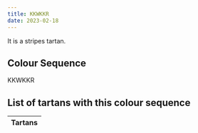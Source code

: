 ```yaml
---
title: KKWKKR
date: 2023-02-18
---
```

<no value>

It is a <no value> stripes tartan.


## Colour Sequence
KKWKKR

## List of tartans with this colour sequence

| Tartans |
|---------------|
